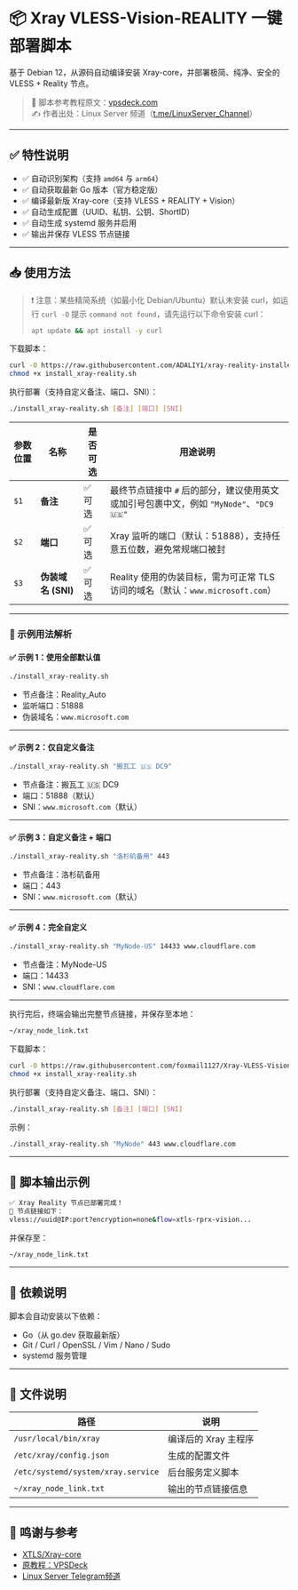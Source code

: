 # 📦 Xray VLESS-Vision-REALITY 一键部署脚本

基于 Debian 12，从源码自动编译安装 Xray-core，并部署极简、纯净、安全的 VLESS + Reality 节点。

> 🧭 脚本参考教程原文：[vpsdeck.com](https://vpsdeck.com/posts/xray-source-install-vless-reality/)  
> ✍️ 作者出处：Linux Server 频道（[t.me/LinuxServer_Channel](https://t.me/LinuxServer_Channel)）

---

## ✅ 特性说明

- ✅ 自动识别架构（支持 `amd64` 与 `arm64`）
- ✅ 自动获取最新 Go 版本（官方稳定版）
- ✅ 编译最新版 Xray-core（支持 VLESS + REALITY + Vision）
- ✅ 自动生成配置（UUID、私钥、公钥、ShortID）
- ✅ 自动生成 systemd 服务并启用
- ✅ 输出并保存 VLESS 节点链接

---

## 📥 使用方法

> ❗ 注意：某些精简系统（如最小化 Debian/Ubuntu）默认未安装 curl，如运行 `curl -O` 提示 `command not found`，请先运行以下命令安装 curl：
>
> ```bash
> apt update && apt install -y curl
> ```

下载脚本：

```bash
curl -O https://raw.githubusercontent.com/ADALIY1/xray-reality-installer/refs/heads/main/install_xray-reality.sh
chmod +x install_xray-reality.sh
```

执行部署（支持自定义备注、端口、SNI）：

```bash
./install_xray-reality.sh [备注] [端口] [SNI]
```

| 参数位置 | 名称     | 是否可选 | 用途说明 |
|----------|----------|----------|-----------|
| `$1`     | **备注**   | ✅ 可选   | 最终节点链接中 `#` 后的部分，建议使用英文或加引号包裹中文，例如 `"MyNode"`、`"DC9 🇺🇸"` |
| `$2`     | **端口**   | ✅ 可选   | Xray 监听的端口（默认：51888），支持任意五位数，避免常规端口被封 |
| `$3`     | **伪装域名 (SNI)** | ✅ 可选   | Reality 使用的伪装目标，需为可正常 TLS 访问的域名（默认：`www.microsoft.com`） |

---

### 📌 示例用法解析

#### ✅ 示例 1：使用全部默认值

```bash
./install_xray-reality.sh
```

- 节点备注：Reality_Auto  
- 监听端口：51888  
- 伪装域名：`www.microsoft.com`  

---

#### ✅ 示例 2：仅自定义备注

```bash
./install_xray-reality.sh "搬瓦工 🇺🇸 DC9"
```

- 节点备注：搬瓦工 🇺🇸 DC9  
- 端口：51888（默认）  
- SNI：`www.microsoft.com`（默认）

---

#### ✅ 示例 3：自定义备注 + 端口

```bash
./install_xray-reality.sh "洛杉矶备用" 443
```

- 节点备注：洛杉矶备用  
- 端口：443  
- SNI：`www.microsoft.com`（默认）

---

#### ✅ 示例 4：完全自定义

```bash
./install_xray-reality.sh "MyNode-US" 14433 www.cloudflare.com
```

- 节点备注：MyNode-US  
- 端口：14433  
- SNI：`www.cloudflare.com`

---

执行完后，终端会输出完整节点链接，并保存至本地：

```bash
~/xray_node_link.txt
```


下载脚本：

```bash
curl -O https://raw.githubusercontent.com/foxmail1127/Xray-VLESS-Vision-REALITY/main/install_xray-reality.sh
chmod +x install_xray-reality.sh
```

执行部署（支持自定义备注、端口、SNI）：

```bash
./install_xray-reality.sh [备注] [端口] [SNI]
```

示例：

```bash
./install_xray-reality.sh "MyNode" 443 www.cloudflare.com
```

---

## 📌 脚本输出示例

```bash
✅ Xray Reality 节点已部署完成！
📌 节点链接如下：
vless://uuid@IP:port?encryption=none&flow=xtls-rprx-vision...
```

并保存至：

```bash
~/xray_node_link.txt
```

---

## 📝 依赖说明

脚本会自动安装以下依赖：
- Go（从 go.dev 获取最新版）
- Git / Curl / OpenSSL / Vim / Nano / Sudo
- systemd 服务管理

---

## 📂 文件说明

| 路径                            | 说明                     |
|---------------------------------|--------------------------|
| `/usr/local/bin/xray`          | 编译后的 Xray 主程序     |
| `/etc/xray/config.json`        | 生成的配置文件           |
| `/etc/systemd/system/xray.service` | 后台服务定义脚本         |
| `~/xray_node_link.txt`         | 输出的节点链接信息       |

---

## 📣 鸣谢与参考

- [XTLS/Xray-core](https://github.com/XTLS/Xray-core)
- [原教程：VPSDeck](https://vpsdeck.com/posts/xray-source-install-vless-reality/)
- [Linux Server Telegram频道](https://t.me/LinuxServer_Channel)

